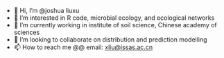 - 👋 Hi, I’m @joshua liuxu
- 👀 I’m interested in R code, microbial ecology, and ecological networks
- 🌱 I’m currently working in institute of soil science, Chinese academy of sciences
- 💞️ I’m looking to collaborate on distribution and prediction modelling
- 📫 How to reach me @@ email: xliu@issas.ac.cn

<!---
joshualiuxu/joshualiuxu is a ✨ special ✨ repository because its `README.md` (this file) appears on your GitHub profile.
You can click the Preview link to take a look at your changes.
--->
